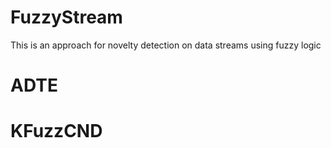 # FuzzyStream
This is an approach for novelty detection on data streams using fuzzy logic
# ADTE
# KFuzzCND
